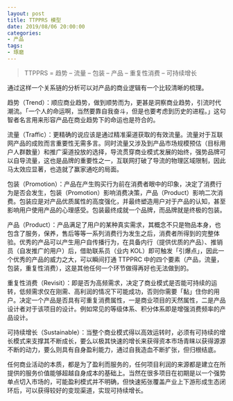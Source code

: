 ```yaml
---
layout: post
title: TTPPRS 模型
date: 2019/08/06 20:00:00
categories:
- 产品
tags:
- 琢磨
---
```


> TTPPRS = 趋势 – 流量 – 包装 – 产品 – 重复性消费 – 可持续增长

通过这样一个关系链的分析可以对产品的商业逻辑有一个比较清晰的梳理。

趋势（Trend）：顺应商业趋势，做到顺势而为，更甚是洞察商业趋势，引流时代潮流。「一个人的命运啊，当然要靠自我奋斗，但是也要考虑到历史的进程。」这句智者名言用来形容产品在商业趋势下的命运也是符合的。

流量（Traffic）：更精确的说应该是通过精准渠道获取的有效流量。流量对于互联网产品的成败而言重要性无需多言。同时流量又涉及到产品市场规模预估（目标用户人群数量）和推广渠道投放的选择，导流贯穿商业模式发展的始终，强势品牌可以自导流量，这也是品牌的重要性之一，互联网打破了导流的物理区域限制，因此马太效应显著，也造就了赢家通吃的局面。

包装（Promotion）：产品在产生购买行为前在消费者眼中的印象，决定了消费行为是否会发生，包装（Promotion）影响消费决策，产品（Product）影响二次消费。包装应是对产品优质属性的高度强化，并最终塑造用户对于产品的认知，甚至影响用户使用产品的心理感受。包装最终成就一个品牌，而品牌就是终极的包装。

产品（Product）：产品满足了用户的某种真实需求，其概念不只是物品本身，也包含了服务，保养，售后等等一系列消费行为发生之后，消费者所得到的完整体验。优秀的产品可以产生用户自传播行为，在具备内行（提供优质的产品）、推销员（自发推广的用户）后，借助联系员（业内 KOL）即可触发「引爆点」，因此一个优秀的产品的威力之大，可以瞬间打通 TTPPRC 中的四个要素（产品，流量，包装，重复性消费），这是其他任何一个环节做得再好也无法做到的。

重复性消费（Revisit）：即是否为高频需求，决定了商业模式是否能可持续的运转，低频需求仅在刚需、高利润的情况下可能成功，否则你需要「黏」住你的用户。决定一个产品是否具有可重复消费属性，一是商业项目的天然属性，二是产品设计者对于该项目的设计。例如常见的等级体系、积分体系即是增强消费频率的产品设计。

可持续增长（Sustainable）：当整个商业模式得以高效运转时，必须有可持续的增长模式来支撑其不断成长，要么以极其快速的增长来获得资本市场青睐以获得源源不断的动力，要么则具有自身盈利能力，通过自我造血不断扩张，但归根结底。

任何商业活动的本质，都是为了盈利而服务的，任何项目利润的来源都是建立在所提供的服务价值能够超越自身成本的基础上。当然在很多项目在初期是以一个强势单点切入市场的，可能盈利模式并不明确，但快速拓张覆盖产业上下游形成生态闭环后，可以获得较好的变现渠道，实现可持续增长。
